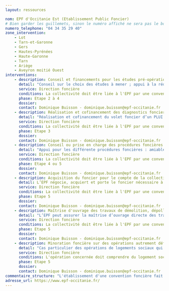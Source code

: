 ```yaml
---
layout: ressources

nom: EPF d'Occitanie Est (Etablissement Public Foncier)
# Bien garder les guillemets, sinon le numéro affiché ne sera pas le bon
numero_telephone: "04 34 35 29 40" 
zone_intervention: 
    - Lot
    - Tarn-et-Garonne
    - Gers
    - Hautes-Pyrénées
    - Haute-Garonne
    - Tarn
    - Ariège
    - Aveyron moitié Ouest
interventions:
    - description: Conseil et financements pour les études pré-opérationnelles
      detail: "Conseil sur le choix des études à mener ; appui à la rédaction des cahiers des charges ; cofinancement des études pré-opérationnelles : études de faisabilité, autres études qui permettent de sécuriser la sortie opérationnelle du futur projet. Financement posisble jusqu'à 50% du montant des études."
      service: Direction foncière
      conditions: La collectivité doit être liée à l'EPF par une convention foncière préalablement à toute intervention, avec portage du foncier par l'EPF par la suite. La collectivité reste maître d’ouvrage et cofinanceur de son étude.
      phase: Etape 2 à 4
      dossier: 
      contact: Dominique Buisson - dominique.buisson@epf-occitanie.fr
    - description: Réalisation et cofinancement des diagnostics fonciers pour le PLH/PLUI à l'échelle de intercommunalité
      detail: "Réalisation et cofinancement du volet foncier d’un PLUI ou d’un PLH avec pour enjeu la découverte des gisements fonciers : analyse de l'état du marché immobilier, des gisements fonciers disponibles dont les friches. Réalisation des diagnosctics et études sous maîtrise d’ouvrage et financement EPF."
      service: Direction foncière
      conditions: La collectivité doit être liée à l'EPF par une convention foncière préalablement à toute intervention, avec portage du foncier par l'EPF par la suite.
      phase: Etape 3
      dossier: 
      contact: Dominique Buisson - dominique.buisson@epf-occitanie.fr
    - description: Conseil ou prise en charge des procédures foncières
      detail: "Appui pour les différente procédures foncières : amiable, préemption, expropriation. Réalisation possible de l'ensemble de ces procédures par l'EPF."
      service: Direction foncière
      conditions: La collectivité doit être liée à l'EPF par une convention foncière préalablement à toute intervention, avec portage du foncier par l'EPF par la suite.
      phase: Etape 4 ou 5
      dossier: 
      contact: Dominique Buisson - dominique.buisson@epf-occitanie.fr
    - description: Acquisition du foncier pour le compte de la collectivité
      detail: L’EPF négocie, acquiert et porte le foncier nécessaire à la réalisation du projet. Au terme désigné par la convention, le foncier est cédé soit à la collectivité  soit directement à l’opérateur si celui-ci est déjà désigné.
      service: Direction foncière
      conditions: La collectivité doit être liée à l'EPF par une convention foncière préalablement à toute intervention.
      phase: Etape 5
      dossier: 
      contact: Dominique Buisson - dominique.buisson@epf-occitanie.fr
    - description: Maîtrise d'ouvrage des travaux de démolition, dépollution, sécurisation du foncier
      detail: "L’EPF peut assurer la maîtrise d’ouvrage directe des travaux préparatoires à un aménagement ultérieurs : dépollution des sols, désamiantage, démolition de bâtiments, curage de parcelles, sécurisation et consolidation de biens, pré-verdissement, renaturation."
      service: Direction foncière
      conditions: La collectivité doit être liée à l'EPF par une convention foncière préalablement à toute intervention. L'EPF réalise ces travaux sur un terrain dont il est propriétaire et sur demande de la collectivité.
      phase: Etape 5
      dossier: 
      contact: Dominique Buisson - dominique.buisson@epf-occitanie.fr
    - description: Minoration foncière sur des opérations autrement déficitaires, qui comprennent du logement social
      detail: "Cas particulier des opérations de logements sociaux qui présenteraient un déficit économique après mobilisation des cofinanceurs compétents en matière d’habitat : l’EPF peut minorer le prix de vente du foncier. Cela permet à la collectivité d'acquérir le foncier moins cher qu'il n'a coûté à l'EPF, après prise en compte du prix d’acquisition, des frais de notaire et d'éventuels frais de mise en sécurité, démolition, dépollution."
      service: Direction foncière
      conditions: L'opération concernée doit comprendre du logement social. La décôte du prix du foncier est soumise à approbation du bureau de l'EPF et est imputée sur le fonds de compensation de la surcharge foncière, au budget voté annuellement.
      phase: Etape 5
      dossier: 
      contact: Dominique Buisson - dominique.buisson@epf-occitanie.fr
commentaire_structure: "L'établissement d'une convention foncière fait suite à une sollicitation de la collectivité, qui sera examinée vis-à-vis de nos axes d’intervention définis dans notre Programme Pluri-annuel d'Intervention. Pour 2019-2013, ces axes sont : développer l'offre de logements, conforter l'attractivité économique de la région, préserver l’environnement et prévenir les risques."
adresse_url: https://www.epf-occitanie.fr/
---
```

